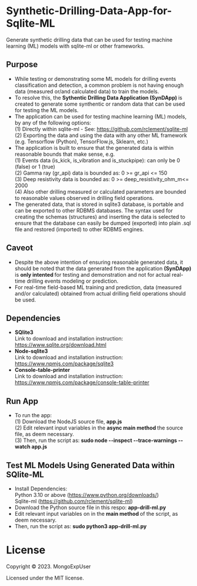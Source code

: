 # Synthetic-Drilling-Data-App-for-Sqlite-ML
Generate synthetic drilling data that can be used for testing machine learning (ML) models with sqlite-ml or other frameworks.

## Purpose    
* While testing or demonstrating some ML models for drilling events classification and detection, a common problem is not having enough data (measured or/and calculated data) to train the models.
* To resolve this, the <strong> Sythentic Drilling Data Application (SynDApp) </strong> is created to generate some synthentic or random data that can be used for testing the ML models.
* The application can be used for testing machine learning (ML) models, by any of the following options: <br>
  (1) Directly within sqlite-ml - See: https://github.com/rclement/sqlite-ml <br>
  (2) Exporting the data and using the data with any other ML framework (e.g. Tensorflow (Python), TensorFlow.js, Sklearn, etc.)
* The application is built to ensure that the generated data is within reasonable bounds that make sense, e.g. <br>
  (1) Events data (is_kick, is_vibration and is_stuckpipe): can only be 0 (false) or 1 (true) <br>
  (2) Gamma ray (gr_api) data is bounded as:  0 >= gr_api <= 150 <br>
  (3) Deep resistivity data is bounded as: 0 >= deep_resistivity_ohm_m<= 2000 <br>
  (4) Also other drilling measured or calculated parameters are bounded to reasonable values observed in drilling field operations.
* The generated data, that is stored in sqlite3 database, is portable and can be exported to other RDBMS databases. The syntax used for creating the schemas (structures) and inserting the data is selected to ensure that the database can easily be dumped (exported) into plain .sql file and restored (imported) to other RDBMS engines.

## Caveot  
* Despite the above intention of ensuring reasonable generated data, it should be noted that the data generated from the application <strong>(SynDApp)</strong> is <strong> only intented </strong> for testing and demonstration and not for actual real-time drilling events modeling or prediction.
* For real-time field-based ML training and prediction, data (measured and/or calculated) obtained from actual drilling field operations should be used.
    
## Dependencies
* <strong> SQlite3 </strong> <br>
  Link to download and installation instruction: https://www.sqlite.org/download.html
* <strong> Node-sqlite3 </strong> <br>
  Link to download and installation instruction: https://www.npmjs.com/package/sqlite3
* <strong> Console-table-printer </strong> <br>
  Link to download and installation instruction: https://www.npmjs.com/package/console-table-printer

##  Run App
* To run the app: <br>
  (1) Download the NodeJS source file, <strong> app.js </strong> <br>
  (2) Edit relevant input variables in the <strong> async main method </strong> the source file, as deem necessary. <br>
  (3) Then, run the script as: <strong> sudo node --inspect --trace-warnings --watch app.js </strong>

## Test ML Models Using Generated Data within SQlite-ML
* Install Dependencies: <br>
  Python 3.10 or above (https://www.python.org/downloads/) <br>
  Sqlite-ml (https://github.com/rclement/sqlite-ml) <br>
* Download the Python source file in this respo: <strong> app-drill-ml.py </strong> <br>
* Edit relevant input variables on in the <strong> main method </strong> of the script, as deem necessary. <br>
* Then, run the script as: <strong> sudo python3  app-drill-ml.py </strong>



# License

Copyright © 2023. MongoExpUser

Licensed under the MIT license.
